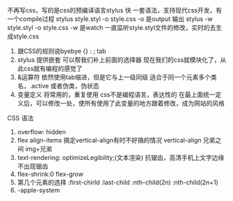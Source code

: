  不再写css，写的是css的预编译语言stylus 
 快
 一套语法，支持现代css开发，有一个compile过程
 stylus style.styl -o style.css
 -o 是output 输出
 stylus -w style.styl -o style.css
 -w 是watch  一直监听style.styl文件的修改，实时的去生成style.css

 1. 跟CSS的规则说byebye    {}  :  ;   tab
 2. stylus 提供嵌套 可以帮我们补上前面的选择器  现在我们的css就模块化了，从此css就有编程的感觉了
 3. &运算符
   依然使用tab缩进，但是它与上一级同级
   适合于同一个元素多个类名，.active 或者伪类，伪状态
4. 变量定义
  将常用的，重复使用
  css不是编程语言，表达性的 在最上面统一定义后，可以修改一处，使所有使用了此变量的地方跟着修改，成为网站的风格

CSS 语法
 1. overflow: hidden 
 2. flex  align-items 搞定vertical-align有时不好搞的情况
vertical-align 兄弟之间 img+兄弟
 3. text-rendering: optimizeLegibility;(文本渲染)  抗锯齿，高清手机上文字边缘不出现锯齿
 4. flex-shrink:0      flex-grow
 5. 第几个元素的选择
    :first-chirld  :last-child
    :nth-child(2n)  :nth-child(2n+1)
6. -apple-system